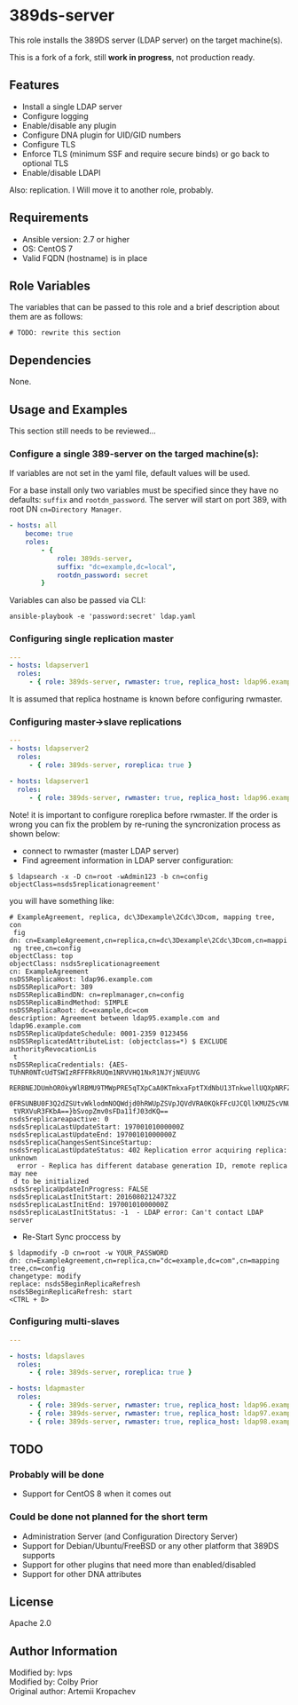 # 389ds-server

This role installs the 389DS server (LDAP server) on the target machine(s).

This is a fork of a fork, still **work in progress**, not production ready.

## Features
- Install a single LDAP server
- Configure logging
- Enable/disable any plugin
- Configure DNA plugin for UID/GID numbers
- Configure TLS
- Enforce TLS (minimum SSF and require secure binds) or go back to optional TLS
- Enable/disable LDAPI

Also: replication. I Will move it to another role, probably.

## Requirements
- Ansible version: 2.7 or higher
- OS: CentOS 7
- Valid FQDN (hostname) is in place

## Role Variables

The variables that can be passed to this role and a brief description about them are as follows:
```
# TODO: rewrite this section
```

## Dependencies

None.

## Usage and Examples

This section still needs to be reviewed...

### Configure a single 389-server on the targed machine(s):
If variables are not set in the yaml file, default values will be used.

For a base install only two variables must be specified since they have no
defaults: `suffix` and `rootdn_password`. The server will start on port 389,
with root DN `cn=Directory Manager`.

```yaml
- hosts: all
	become: true
	roles:
		- {
			role: 389ds-server,
			suffix: "dc=example,dc=local",
			rootdn_password: secret
		}
```

Variables can also be passed via CLI:

```
ansible-playbook -e 'password:secret' ldap.yaml
```

### Configuring single replication master
```yaml
---
- hosts: ldapserver1
  roles:
     - { role: 389ds-server, rwmaster: true, replica_host: ldap96.example.com }
```
It is assumed that replica hostname is known before configuring rwmaster.

### Configuring master->slave replications
```yaml
---
- hosts: ldapserver2
  roles:
     - { role: 389ds-server, roreplica: true }

- hosts: ldapserver1
  roles:
     - { role: 389ds-server, rwmaster: true, replica_host: ldap96.example.com }
```
Note! it is important to configure roreplica before rwmaster.
If the order is wrong you can fix the problem by re-runing the syncronization process as shown below:
- connect to rwmaster (master LDAP server)
- Find agreement information in LDAP server configuration:
```
$ ldapsearch -x -D cn=root -wAdmin123 -b cn=config objectClass=nsds5replicationagreement'
```
you will have something like:
```
# ExampleAgreement, replica, dc\3Dexample\2Cdc\3Dcom, mapping tree, con
 fig
dn: cn=ExampleAgreement,cn=replica,cn=dc\3Dexample\2Cdc\3Dcom,cn=mappi
 ng tree,cn=config
objectClass: top
objectClass: nsds5replicationagreement
cn: ExampleAgreement
nsDS5ReplicaHost: ldap96.example.com
nsDS5ReplicaPort: 389
nsDS5ReplicaBindDN: cn=replmanager,cn=config
nsDS5ReplicaBindMethod: SIMPLE
nsDS5ReplicaRoot: dc=example,dc=com
description: Agreement between ldap95.example.com and ldap96.example.com
nsDS5ReplicaUpdateSchedule: 0001-2359 0123456
nsDS5ReplicatedAttributeList: (objectclass=*) $ EXCLUDE authorityRevocationLis
 t
nsDS5ReplicaCredentials: {AES-TUhNR0NTcUdTSWIzRFFFRkRUQm1NRVVHQ1NxR1NJYjNEUUVG
 RERBNEJDUmhOR0kyWlRBMU9TMWpPRE5qTXpCaA0KTmkxaFptTXdNbU13TnkwellUQXpNRFZpTVFBQ
 0FRSUNBU0F3Q2dZSUtvWklodmNOQWdjd0hRWUpZSVpJQVdVRA0KQkFFcUJCQllKMUZ5cVNUK25YSU
 tVRXVuR3FKbA==}bSvopZmv0sFDa11fJ03dKQ==
nsds5replicareapactive: 0
nsds5replicaLastUpdateStart: 19700101000000Z
nsds5replicaLastUpdateEnd: 19700101000000Z
nsds5replicaChangesSentSinceStartup:
nsds5replicaLastUpdateStatus: 402 Replication error acquiring replica: unknown
  error - Replica has different database generation ID, remote replica may nee
 d to be initialized
nsds5replicaUpdateInProgress: FALSE
nsds5replicaLastInitStart: 20160802124732Z
nsds5replicaLastInitEnd: 19700101000000Z
nsds5replicaLastInitStatus: -1  - LDAP error: Can't contact LDAP server
```
- Re-Start Sync proccess by
```
$ ldapmodify -D cn=root -w YOUR_PASSWORD
dn: cn=ExampleAgreement,cn=replica,cn="dc=example,dc=com",cn=mapping tree,cn=config
changetype: modify
replace: nsds5BeginReplicaRefresh
nsds5BeginReplicaRefresh: start
<CTRL + D>
```

### Configuring multi-slaves
```yaml
---

- hosts: ldapslaves
  roles:
     - { role: 389ds-server, roreplica: true }

- hosts: ldapmaster
  roles:
     - { role: 389ds-server, rwmaster: true, replica_host: ldap96.example.com, agreement_name: agreement1 }
     - { role: 389ds-server, rwmaster: true, replica_host: ldap97.example.com, agreement_name: agreement2, skip_config: true }
     - { role: 389ds-server, rwmaster: true, replica_host: ldap98.example.com, agreement_name: agreement3, skip_config: true}
```

## TODO

### Probably will be done
- Support for CentOS 8 when it comes out

### Could be done not planned for the short term
- Administration Server (and Configuration Directory Server)
- Support for Debian/Ubuntu/FreeBSD or any other platform that 389DS supports
- Support for other plugins that need more than enabled/disabled
- Support for other DNA attributes

## License

Apache 2.0

## Author Information

Modified by: lvps  
Modified by: Colby Prior  
Original author: Artemii Kropachev
